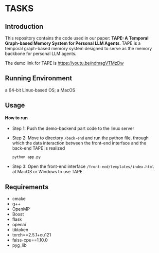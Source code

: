# TASKS

## Introduction
This repository contains the code used in our paper: **TAPE: A Temporal Graph-based Memory System for Personal LLM Agents**. TAPE is a temporal graph-based memory system designed to serve as the memory backbone for personal LLM agents. 

The demo link for TAPE is https://youtu.be/ndmagVTMzDw

## Running Environment

a 64-bit Linux-based OS; a MacOS

## Usage
#### How to run

- Step 1: Push the demo-backend part code to the linux server

- Step 2: Move to directory `/back-end` and run the python file, through which the data interaction between the front-end interface and the back-end TAPE is realized

  ```cmd
  python app.py
  ```

- Step 3: Open the front-end interface `/front-end/templates/index.html` at MacOS or Windows  to use TAPE


## Requirements
+ cmake
+ g++
+ OpenMP
+ Boost
+ flask
+ openai
+ tiktoken
+ torch==2.5.1+cu121
+ faiss-cpu==1.10.0
+ pyg_lib

